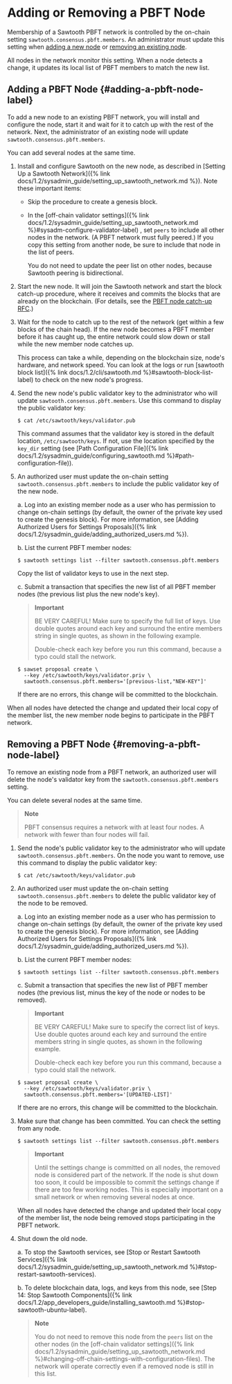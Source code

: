 # Adding or Removing a PBFT Node

<!--
  Licensed under Creative Commons Attribution 4.0 International License
  https://creativecommons.org/licenses/by/4.0/
-->

Membership of a Sawtooth PBFT network is controlled by the on-chain setting
`sawtooth.consensus.pbft.members`. An administrator must update this setting
when [adding a new node](#adding-a-pbft-node-label) or [removing an existing
node](#removing-a-pbft-node-label).

All nodes in the network monitor this setting. When a node detects a
change, it updates its local list of PBFT members to match the new list.

## Adding a PBFT Node {#adding-a-pbft-node-label}

To add a new node to an existing PBFT network, you will install and
configure the node, start it and wait for it to catch up with the rest
of the network. Next, the administrator of an existing node will update
`sawtooth.consensus.pbft.members`.

You can add several nodes at the same time.

1. Install and configure Sawtooth on the new node, as described in
   [Setting Up a Sawtooth Network]({% link
   docs/1.2/sysadmin_guide/setting_up_sawtooth_network.md %}). Note
   these important items:

   - Skip the procedure to create a genesis block.

   - In the
     [off-chain validator settings]({% link
     docs/1.2/sysadmin_guide/setting_up_sawtooth_network.md
     %}#sysadm-configure-validator-label) , set `peers` to include all other
     nodes in the network. (A PBFT network must fully peered.) If you copy this
     setting from another node, be sure to include that node in the list of
     peers.

     You do not need to update the peer list on other nodes, because
     Sawtooth peering is bidirectional.

2. Start the new node. It will join the Sawtooth network and start the
   block catch-up procedure, where it receives and commits the blocks
   that are already on the blockchain. (For details, see the [PBFT node
   catch-up
   RFC](https://github.com/splintercommunity/sawtooth-rfcs/blob/master/text/0031-pbft-node-catchup.md).)

3. Wait for the node to catch up to the rest of the network (get within
   a few blocks of the chain head). If the new node becomes a PBFT
   member before it has caught up, the entire network could slow down
   or stall while the new member node catches up.

   This process can take a while, depending on the blockchain size,
   node\'s hardware, and network speed. You can look at the logs or run
   [sawtooth block list]({% link docs/1.2/cli/sawtooth.md
   %}#sawtooth-block-list-label) to check on the new node\'s progress.

4. Send the new node\'s public validator key to the administrator who
   will update `sawtooth.consensus.pbft.members`. Use this command to
   display the public validator key:

   ``` console
   $ cat /etc/sawtooth/keys/validator.pub
   ```

   This command assumes that the validator key is stored in the default
   location, `/etc/sawtooth/keys`. If not, use the location specified
   by the `key_dir` setting (see [Path Configuration File]({% link
   docs/1.2/sysadmin_guide/configuring_sawtooth.md %}#path-configuration-file)).

5. An authorized user must update the on-chain setting
   `sawtooth.consensus.pbft.members` to include the public validator
   key of the new node.

   a. Log into an existing member node as a user who has permission to
      change on-chain settings (by default, the owner of the private
      key used to create the genesis block). For more information, see
      [Adding Authorized Users for Settings Proposals]({% link
      docs/1.2/sysadmin_guide/adding_authorized_users.md %}).

   b. List the current PBFT member nodes:

      ``` console
      $ sawtooth settings list --filter sawtooth.consensus.pbft.members
      ```

      Copy the list of validator keys to use in the next step.

   c. Submit a transaction that specifies the new list of all PBFT
      member nodes (the previous list plus the new node\'s key).

      > **Important**
      >
      > BE VERY CAREFUL! Make sure to specify the full list of keys. Use
      > double quotes around each key and surround the entire members
      > string in single quotes, as shown in the following example.
      >
      > Double-check each key before you run this command, because a
      > typo could stall the network.

      ``` console
      $ sawset proposal create \
        --key /etc/sawtooth/keys/validator.priv \
        sawtooth.consensus.pbft.members='[previous-list,"NEW-KEY"]'
      ```

      If there are no errors, this change will be committed to the
      blockchain.

When all nodes have detected the change and updated their local copy of
the member list, the new member node begins to participate in the PBFT
network.

## Removing a PBFT Node {#removing-a-pbft-node-label}

To remove an existing node from a PBFT network, an authorized user will
delete the node\'s validator key from the
`sawtooth.consensus.pbft.members` setting.

You can delete several nodes at the same time.

> **Note**
>
> PBFT consensus requires a network with at least four nodes. A network
> with fewer than four nodes will fail.

1. Send the node\'s public validator key to the administrator who will
   update `sawtooth.consensus.pbft.members`. On the node you want to
   remove, use this command to display the public validator key:

   ``` console
   $ cat /etc/sawtooth/keys/validator.pub
   ```

2. An authorized user must update the on-chain setting
   `sawtooth.consensus.pbft.members` to delete the public validator key
   of the node to be removed.

   a. Log into an existing member node as a user who has permission to
      change on-chain settings (by default, the owner of the private
      key used to create the genesis block). For more information, see
      [Adding Authorized Users for Settings Proposals]({% link
      docs/1.2/sysadmin_guide/adding_authorized_users.md %}).

   b. List the current PBFT member nodes:

      ``` console
      $ sawtooth settings list --filter sawtooth.consensus.pbft.members
      ```

   c. Submit a transaction that specifies the new list of PBFT member
      nodes (the previous list, minus the key of the node or nodes to
      be removed).

      > **Important**
      >
      > BE VERY CAREFUL! Make sure to specify the correct list of keys.
      > Use double quotes around each key and surround the entire
      > members string in single quotes, as shown in the following
      > example.
      >
      > Double-check each key before you run this command, because a
      > typo could stall the network.

      ``` console
      $ sawset proposal create \
        --key /etc/sawtooth/keys/validator.priv \
        sawtooth.consensus.pbft.members='[UPDATED-LIST]'
      ```

      If there are no errors, this change will be committed to the
      blockchain.

3. Make sure that change has been committed. You can check the setting
   from any node.

   ``` console
   $ sawtooth settings list --filter sawtooth.consensus.pbft.members
   ```

   > **Important**
   >
   > Until the settings change is committed on all nodes, the removed
   > node is considered part of the network. If the node is shut down too
   > soon, it could be impossible to commit the settings change if there
   > are too few working nodes. This is especially important on a small
   > network or when removing several nodes at once.

   When all nodes have detected the change and updated their local copy
   of the member list, the node being removed stops participating in
   the PBFT network.

4. Shut down the old node.

   a. To stop the Sawtooth services, see [Stop or Restart Sawtooth Services]({%
      link docs/1.2/sysadmin_guide/setting_up_sawtooth_network.md
      %}#stop-restart-sawtooth-services).

   b. To delete blockchain data, logs, and keys from this node, see [Step 14:
      Stop Sawtooth Components]({% link docs/1.2/app_developers_guide/installing_sawtooth.md
      %}#stop-sawtooth-ubuntu-label).

   > **Note**
   >
   > You do not need to remove this node from the `peers` list on the
   > other nodes (in the [off-chain validator
   settings]({% link docs/1.2/sysadmin_guide/setting_up_sawtooth_network.md %}#changing-off-chain-settings-with-configuration-files).
   > The network will operate correctly even if a removed node is still
   > in this list.
